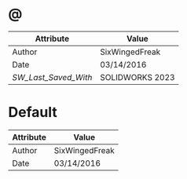 # @
| Attribute | Value |
| ---  | ---     |
| Author | SixWingedFreak |
| Date | 03/14/2016 |
| _SW_Last_Saved_With_ | SOLIDWORKS 2023 |
# Default
| Attribute | Value |
| ---  | ---     |
| Author | SixWingedFreak |
| Date | 03/14/2016 |
